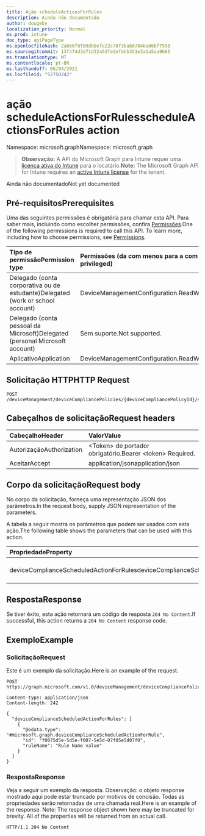 ```yaml
---
title: Ação scheduleActionsForRules
description: Ainda não documentado
author: dougeby
localization_priority: Normal
ms.prod: intune
doc_type: apiPageType
ms.openlocfilehash: 2ab60f8f89dbbefe22c78f3bab8784ba86bf7598
ms.sourcegitcommit: 13f474d3e71d32a5dfe2efebb351e3a1a5aa9685
ms.translationtype: MT
ms.contentlocale: pt-BR
ms.lasthandoff: 06/04/2021
ms.locfileid: "52750242"
---
```

# <a name="scheduleactionsforrules-action"></a><span data-ttu-id="9c22e-103">ação scheduleActionsForRules</span><span class="sxs-lookup"><span data-stu-id="9c22e-103">scheduleActionsForRules action</span></span>

<span data-ttu-id="9c22e-104">Namespace: microsoft.graph</span><span class="sxs-lookup"><span data-stu-id="9c22e-104">Namespace: microsoft.graph</span></span>

> <span data-ttu-id="9c22e-105">**Observação:** A API do Microsoft Graph para Intune requer uma [licença ativa do Intune](https://go.microsoft.com/fwlink/?linkid=839381) para o locatário.</span><span class="sxs-lookup"><span data-stu-id="9c22e-105">**Note:** The Microsoft Graph API for Intune requires an [active Intune license](https://go.microsoft.com/fwlink/?linkid=839381) for the tenant.</span></span>

<span data-ttu-id="9c22e-106">Ainda não documentado</span><span class="sxs-lookup"><span data-stu-id="9c22e-106">Not yet documented</span></span>

## <a name="prerequisites"></a><span data-ttu-id="9c22e-107">Pré-requisitos</span><span class="sxs-lookup"><span data-stu-id="9c22e-107">Prerequisites</span></span>
<span data-ttu-id="9c22e-p101">Uma das seguintes permissões é obrigatória para chamar esta API. Para saber mais, incluindo como escolher permissões, confira [Permissões](/graph/permissions-reference).</span><span class="sxs-lookup"><span data-stu-id="9c22e-p101">One of the following permissions is required to call this API. To learn more, including how to choose permissions, see [Permissions](/graph/permissions-reference).</span></span>

|<span data-ttu-id="9c22e-110">Tipo de permissão</span><span class="sxs-lookup"><span data-stu-id="9c22e-110">Permission type</span></span>|<span data-ttu-id="9c22e-111">Permissões (da com menos para a com mais privilégios)</span><span class="sxs-lookup"><span data-stu-id="9c22e-111">Permissions (from least to most privileged)</span></span>|
|:---|:---|
|<span data-ttu-id="9c22e-112">Delegado (conta corporativa ou de estudante)</span><span class="sxs-lookup"><span data-stu-id="9c22e-112">Delegated (work or school account)</span></span>|<span data-ttu-id="9c22e-113">DeviceManagementConfiguration.ReadWrite.All</span><span class="sxs-lookup"><span data-stu-id="9c22e-113">DeviceManagementConfiguration.ReadWrite.All</span></span>|
|<span data-ttu-id="9c22e-114">Delegado (conta pessoal da Microsoft)</span><span class="sxs-lookup"><span data-stu-id="9c22e-114">Delegated (personal Microsoft account)</span></span>|<span data-ttu-id="9c22e-115">Sem suporte.</span><span class="sxs-lookup"><span data-stu-id="9c22e-115">Not supported.</span></span>|
|<span data-ttu-id="9c22e-116">Aplicativo</span><span class="sxs-lookup"><span data-stu-id="9c22e-116">Application</span></span>|<span data-ttu-id="9c22e-117">DeviceManagementConfiguration.ReadWrite.All</span><span class="sxs-lookup"><span data-stu-id="9c22e-117">DeviceManagementConfiguration.ReadWrite.All</span></span>|

## <a name="http-request"></a><span data-ttu-id="9c22e-118">Solicitação HTTP</span><span class="sxs-lookup"><span data-stu-id="9c22e-118">HTTP Request</span></span>
<!-- {
  "blockType": "ignored"
}
-->
``` http
POST /deviceManagement/deviceCompliancePolicies/{deviceCompliancePolicyId}/scheduleActionsForRules
```

## <a name="request-headers"></a><span data-ttu-id="9c22e-119">Cabeçalhos de solicitação</span><span class="sxs-lookup"><span data-stu-id="9c22e-119">Request headers</span></span>
|<span data-ttu-id="9c22e-120">Cabeçalho</span><span class="sxs-lookup"><span data-stu-id="9c22e-120">Header</span></span>|<span data-ttu-id="9c22e-121">Valor</span><span class="sxs-lookup"><span data-stu-id="9c22e-121">Value</span></span>|
|:---|:---|
|<span data-ttu-id="9c22e-122">Autorização</span><span class="sxs-lookup"><span data-stu-id="9c22e-122">Authorization</span></span>|<span data-ttu-id="9c22e-123">&lt;Token&gt; de portador obrigatório.</span><span class="sxs-lookup"><span data-stu-id="9c22e-123">Bearer &lt;token&gt; Required.</span></span>|
|<span data-ttu-id="9c22e-124">Aceitar</span><span class="sxs-lookup"><span data-stu-id="9c22e-124">Accept</span></span>|<span data-ttu-id="9c22e-125">application/json</span><span class="sxs-lookup"><span data-stu-id="9c22e-125">application/json</span></span>|

## <a name="request-body"></a><span data-ttu-id="9c22e-126">Corpo da solicitação</span><span class="sxs-lookup"><span data-stu-id="9c22e-126">Request body</span></span>
<span data-ttu-id="9c22e-127">No corpo da solicitação, forneça uma representação JSON dos parâmetros.</span><span class="sxs-lookup"><span data-stu-id="9c22e-127">In the request body, supply JSON representation of the parameters.</span></span>

<span data-ttu-id="9c22e-128">A tabela a seguir mostra os parâmetros que podem ser usados com esta ação.</span><span class="sxs-lookup"><span data-stu-id="9c22e-128">The following table shows the parameters that can be used with this action.</span></span>

|<span data-ttu-id="9c22e-129">Propriedade</span><span class="sxs-lookup"><span data-stu-id="9c22e-129">Property</span></span>|<span data-ttu-id="9c22e-130">Tipo</span><span class="sxs-lookup"><span data-stu-id="9c22e-130">Type</span></span>|<span data-ttu-id="9c22e-131">Descrição</span><span class="sxs-lookup"><span data-stu-id="9c22e-131">Description</span></span>|
|:---|:---|:---|
|<span data-ttu-id="9c22e-132">deviceComplianceScheduledActionForRules</span><span class="sxs-lookup"><span data-stu-id="9c22e-132">deviceComplianceScheduledActionForRules</span></span>|<span data-ttu-id="9c22e-133">Coleção [deviceComplianceScheduledActionForRule](../resources/intune-deviceconfig-devicecompliancescheduledactionforrule.md)</span><span class="sxs-lookup"><span data-stu-id="9c22e-133">[deviceComplianceScheduledActionForRule](../resources/intune-deviceconfig-devicecompliancescheduledactionforrule.md) collection</span></span>|<span data-ttu-id="9c22e-134">Ainda não documentado</span><span class="sxs-lookup"><span data-stu-id="9c22e-134">Not yet documented</span></span>|



## <a name="response"></a><span data-ttu-id="9c22e-135">Resposta</span><span class="sxs-lookup"><span data-stu-id="9c22e-135">Response</span></span>
<span data-ttu-id="9c22e-136">Se tiver êxito, esta ação retornará um código de resposta `204 No Content`.</span><span class="sxs-lookup"><span data-stu-id="9c22e-136">If successful, this action returns a `204 No Content` response code.</span></span>

## <a name="example"></a><span data-ttu-id="9c22e-137">Exemplo</span><span class="sxs-lookup"><span data-stu-id="9c22e-137">Example</span></span>

### <a name="request"></a><span data-ttu-id="9c22e-138">Solicitação</span><span class="sxs-lookup"><span data-stu-id="9c22e-138">Request</span></span>
<span data-ttu-id="9c22e-139">Este é um exemplo da solicitação.</span><span class="sxs-lookup"><span data-stu-id="9c22e-139">Here is an example of the request.</span></span>
``` http
POST https://graph.microsoft.com/v1.0/deviceManagement/deviceCompliancePolicies/{deviceCompliancePolicyId}/scheduleActionsForRules

Content-type: application/json
Content-length: 242

{
  "deviceComplianceScheduledActionForRules": [
    {
      "@odata.type": "#microsoft.graph.deviceComplianceScheduledActionForRule",
      "id": "f0075d5e-5d5e-f007-5e5d-07f05e5d07f0",
      "ruleName": "Rule Name value"
    }
  ]
}
```

### <a name="response"></a><span data-ttu-id="9c22e-140">Resposta</span><span class="sxs-lookup"><span data-stu-id="9c22e-140">Response</span></span>
<span data-ttu-id="9c22e-p102">Veja a seguir um exemplo da resposta. Observação: o objeto response mostrado aqui pode estar truncado por motivos de concisão. Todas as propriedades serão retornadas de uma chamada real.</span><span class="sxs-lookup"><span data-stu-id="9c22e-p102">Here is an example of the response. Note: The response object shown here may be truncated for brevity. All of the properties will be returned from an actual call.</span></span>
``` http
HTTP/1.1 204 No Content
```




